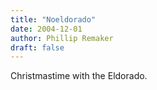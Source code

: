 ```yaml
---
title: "Noeldorado"
date: 2004-12-01
author: Phillip Remaker
draft: false
---
```


Christmastime with the Eldorado.

